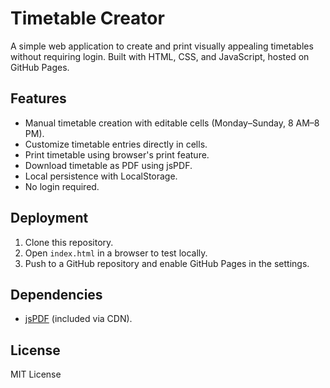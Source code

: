 # Timetable Creator

A simple web application to create and print visually appealing timetables without requiring login. Built with HTML, CSS, and JavaScript, hosted on GitHub Pages.

## Features
- Manual timetable creation with editable cells (Monday–Sunday, 8 AM–8 PM).
- Customize timetable entries directly in cells.
- Print timetable using browser's print feature.
- Download timetable as PDF using jsPDF.
- Local persistence with LocalStorage.
- No login required.

## Deployment
1. Clone this repository.
2. Open `index.html` in a browser to test locally.
3. Push to a GitHub repository and enable GitHub Pages in the settings.

## Dependencies
- [jsPDF](https://github.com/parallax/jsPDF) (included via CDN).

## License
MIT License